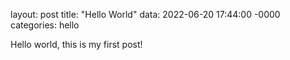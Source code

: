 layout: post
title: "Hello World"
data: 2022-06-20 17:44:00 -0000
categories: hello

Hello world, this is my first post!
